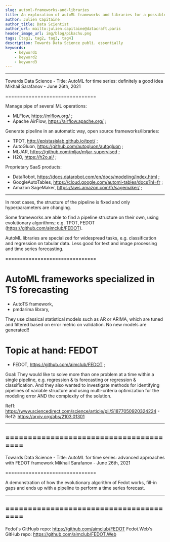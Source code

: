 ```yaml
---
slug: automl-frameworks-and-libraries
title: An exploration of autoML frameworks and libraries for a possible workshop  
author: Julien Capitaine
author_title: Data Scientist
author_url: mailto:julien.capitaine@datacraft.paris
header_image_url: img/blog/pikachu.png
tags: [tag1, tag2, tag3, tag4]
description: Towards Data Science publi. essentially
keywords:
    - keyword1
    - keyword2
    - keyword3
---
```



<!--truncate-->

---

Towards Data Science - Title: AutoML for time series: definitely a good idea
Mikhail Sarafanov - June 26th, 2021

===============================

Manage pipe of several ML operations:
 - MLFlow, https://mlflow.org/ ;
 - Apache AirFlow, https://airflow.apache.org/ ;


Generate pipeline in an automatic way, open source frameworks/libraries: 
 - TPOT, http://epistasislab.github.io/tpot/ ;
 - AutoGluon, https://github.com/autogluon/autogluon ;
 - MLJAR, https://github.com/mljar/mljar-supervised ;
 - H2O, https://h2o.ai/ ;


Proprietary SaaS products:
 - DataRobot, https://docs.datarobot.com/en/docs/modeling/index.html ;
 - GoogleAutoTables, https://cloud.google.com/automl-tables/docs?hl=fr ;
 - Amazon SageMaker, https://aws.amazon.com/fr/sagemaker/ ;

---------------

In most cases, the structure of the pipeline is fixed and only hyperparameters are changing.

Some frameworks are able to find a pipeline structure on their own, using evolutionary algorithms; e.g. TPOT, FEDOT (https://github.com/aimclub/FEDOT).

AutoML libraries are specialized for widespread tasks, e.g. classification and regression on tabular data. Less good for text and image processing and time series forecasting.

===============================

# AutoML frameworks specialized in TS forecasting

 - AutoTS framework, 
 - pmdarima library, 

They use classical statistical models such as AR or ARIMA, which are tuned and filtered based on error metric on validation. No new models are generated!!

# Topic at hand: FEDOT
 - FEDOT, https://github.com/aimclub/FEDOT ;

Goal: They would like to solve more than one problem at a time within a single pipeline, e.g. regression & ts forecasting or regression & classification. And they also wanted to investigate methods for identifying pipelines of variable structure and using multi-criteria optimization for the modeling error AND the complexity of the solution.

Ref1: https://www.sciencedirect.com/science/article/pii/S1877050920324224 - Ref2: https://arxiv.org/abs/2103.01301


---------------------------------------
=======================================
---------------------------------------
Towards Data Science - Title: AutoML for time series: advanced approaches with FEDOT framework
Mikhail Sarafanov - June 26th, 2021

===============================

A demonstration of how the evolutionary algorithm of Fedot works, fill-in gaps and ends up with a pipeline to perform a time series forecast. 


---------------------------------------
=======================================
---------------------------------------
Fedot's GitHuyb repo: https://github.com/aimclub/FEDOT
Fedot.Web's GitHub repo: https://github.com/aimclub/FEDOT.Web




